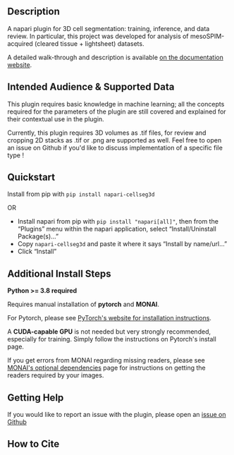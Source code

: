 
<!---->
<!--
TODO : complete
This file is designed to provide you with a starting template for documenting
the functionality of your plugin. Its content will be rendered on your plugin's
napari hub page.

The sections below are given as a guide for the flow of information only, and
are in no way prescriptive. You should feel free to merge, remove, add and
rename sections at will to make this document work best for your plugin.
-->
## Description

A napari plugin for 3D cell segmentation: training, inference, and data review. In particular, this project was developed for analysis of mesoSPIM-acquired (cleared tissue + lightsheet) datasets.

A detailed walk-through and description is available [on the documentation website](https://adaptivemotorcontrollab.github.io/cellseg3d-docs/res/welcome.html).

<!--
This should be a detailed description of the context of your plugin and its
intended purpose.

If you have videos or screenshots of your plugin in action, you should include them
here as well, to make them front and center for new users.

You should use absolute links to these assets, so that we can easily display them
on the hub. The easiest way to include a video is to use a GIF, for example hosted
on imgur. You can then reference this GIF as an image.

![Example GIF hosted on Imgur](https://i.imgur.com/A5phCX4.gif)

Note that GIFs larger than 5MB won't be rendered by GitHub - we will however,
render them on the napari hub.

The other alternative, if you prefer to keep a video, is to use GitHub's video
embedding feature.

1. Push your `DESCRIPTION.md` to GitHub on your repository (this can also be done
as part of a Pull Request)
2. Edit `.napari/DESCRIPTION.md` **on GitHub**.
3. Drag and drop your video into its desired location. It will be uploaded and
hosted on GitHub for you, but will not be placed in your repository.
4. We will take the resolved link to the video and render it on the hub.

Here is an example of an mp4 video embedded this way.

https://user-images.githubusercontent.com/17995243/120088305-6c093380-c132-11eb-822d-620e81eb5f0e.mp4
-->
## Intended Audience & Supported Data

This plugin requires basic knowledge in machine learning;
all the concepts required for the parameters of the plugin are still covered and explained for their contextual use in the plugin.

Currently, this plugin requires 3D volumes as .tif files, for review and cropping 2D stacks as .tif or .png are supported as well.
Feel free to open an issue on Github if you'd like to discuss implementation of a specific file type !

<!--
This section should describe the target audience for this plugin (any knowledge,
skills and experience required), as well as a description of the types of data
supported by this plugin.

Try to make the data description as explicit as possible, so that users know the
format your plugin expects. This applies both to reader plugins reading file formats
and to function/dock widget plugins accepting layers and/or layer data.
For example, if you know your plugin only works with 3D integer data in "tyx" order,
make sure to mention this.

If you know of researchers, groups or labs using your plugin, or if it has been cited
anywhere, feel free to also include this information here.
-->
## Quickstart

Install from pip with `pip install napari-cellseg3d`

OR

- Install napari from pip with `pip install "napari[all]"`,
then from the “Plugins” menu within the napari application, select “Install/Uninstall Package(s)...”
- Copy `napari-cellseg3d` and paste it where it says “Install by name/url…”
- Click “Install”
<!--


This section should go through step-by-step examples of how your plugin should be used.
Where your plugin provides multiple dock widgets or functions, you should split these
out into separate subsections for easy browsing. Include screenshots and videos
wherever possible to elucidate your descriptions.

Ideally, this section should start with minimal examples for those who just want a
quick overview of the plugin's functionality, but you should definitely link out to
more complex and in-depth tutorials highlighting any intricacies of your plugin, and
more detailed documentation if you have it.
-->
## Additional Install Steps

**Python >= 3.8 required**

Requires manual installation of **pytorch** and **MONAI**.

For Pytorch, please see [PyTorch's website for installation instructions](https://pytorch.org/get-started/locally/).

A **CUDA-capable GPU** is not needed but very strongly recommended, especially for training.
Simply follow the instructions on Pytorch's install page.

If you get errors from MONAI regarding missing readers, please see [MONAI's optional dependencies](https://docs.monai.io/en/stable/installation.html#installing-the-recommended-dependencies) page for instructions on getting the readers required by your images.

<!--
We will be providing installation instructions on the hub, which will be sufficient
for the majority of plugins. They will include instructions to pip install, and
to install via napari itself.

Most plugins can be installed out-of-the-box by just specifying the package requirements
over in `setup.cfg`. However, if your plugin has any more complex dependencies, or
requires any additional preparation before (or after) installation, you should add
this information here.
-->
## Getting Help

If you would like to report an issue with the plugin,
please open an [issue on Github](https://github.com/AdaptiveMotorControlLab/CellSeg3D/issues)
<!--
This section should point users to your preferred support tools, whether this be raising
an issue on GitHub, asking a question on image.sc, or using some other method of contact.
If you distinguish between usage support and bug/feature support, you should state that
here.
-->

## How to Cite


<!--
Many plugins may be used in the course of published (or publishable) research, as well as
during conference talks and other public facing events. If you'd like to be cited in
a particular format, or have a DOI you'd like used, you should provide that information here.

The developer has not yet provided a napari-hub specific description.
-->
